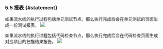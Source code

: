 ### 5.5 报表 {#statement}

如果流水线的执行过程包括单元测试节点，那么执行完成后会在单元测试的页面生成一份测试报表。
![](/assets/bk-cicdkit-23.png)

如果流水线的执行过程包括代码检查节点，那么执行完成后会在代码检查页面生成对应项目的扫描结果报告。
![](/assets/bk-cicdkit-24.png)
